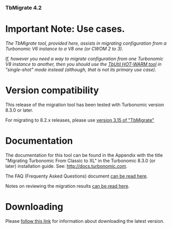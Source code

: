 
### TbMigrate 4.2

# Important Note: Use cases.

_The TbMigrate tool, provided here, assists in migrating configuration from a Turbonomic V6 instance to a V8 one (or CWOM 2 to 3)._

_If, however you need a way to migrate configuration from one Turbonomic V8 instance to another, then you should use the [TbUtil HOT-WARM tool](https://github.com/turbonomic/tbutil/wiki/K8S-HOTWARM) in "single-shot" mode instead (although, that is not its primary use case)._


# Version compatibility

This release of the migration tool has been tested with Turbonomic version 8.3.0 or later.

For migrating to 8.2.x releases, please use [version 3.15 of "TbMigrate"](https://github.com/turbonomic/tbmigrate/blob/3.15/README.md)

# Documentation

The documentation for this tool can be found in the Appendix with the title "Migrating Turbonomic From Classic to XL" in the Turbonomic 8.3.0 (or later) installation guide. See: http://docs.turbonomic.com.

The FAQ (Frequenty Asked Questions) document [can be read here](FAQ.md).

Notes on reviewing the migration results [can be read here](src/REVIEW-CLASSIC_TO_XL.md).

# Downloading

Please [follow this link](DOWNLOAD.md) for information about downloading the latest version.

